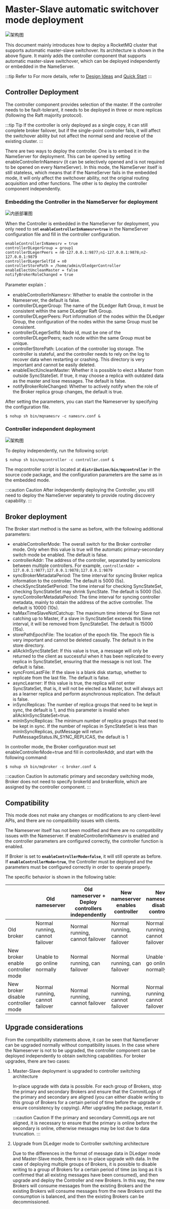 # Master-Slave automatic switchover mode deployment

![架构图](../picture/controller架构.png)

This document mainly introduces how to deploy a RocketMQ cluster that supports automatic master-slave switchover. Its architecture is shown in the above figure. It mainly adds the controller component that supports automatic master-slave switchover, which can be deployed independently or embedded in the NameServer.

:::tip Refer to
For more details, refer to [Design Ideas](https://github.com/apache/rocketmq/blob/develop/docs/cn/controller/design.md) and [Quick Start](https://github.com/apache/rocketmq/blob/develop/docs/cn/controller/quick_start.md)
:::

## Controller Deployment

The controller component provides selection of the master. If the controller needs to be fault-tolerant, it needs to be deployed in three or more replicas (following the Raft majority protocol).

:::tip Tip
If the controller is only deployed as a single copy, it can still complete broker failover, but if the single-point controller fails, it will affect the switchover ability but not affect the normal send and receive of the existing cluster.
:::

There are two ways to deploy the controller. One is to embed it in the NameServer for deployment. This can be opened by setting enableControllerInNamesrv (it can be selectively opened and is not required to be opened on every NameServer). In this mode, the NameServer itself is still stateless, which means that if the NameServer fails in the embedded mode, it will only affect the switchover ability, not the original routing acquisition and other functions. The other is to deploy the controller component independently.

### Embedding the Controller in the NameServer for deployment

![内嵌部署图](../picture/Controller-as-plugin.png)

When the Controller is embedded in the NameServer for deployment, you only need to set **`enableControllerInNamesrv=true`** in the NameServer configuration file and fill in the controller configuration.

```properties
enableControllerInNamesrv = true
controllerDLegerGroup = group1
controllerDLegerPeers = n0-127.0.0.1:9877;n1-127.0.0.1:9878;n2-127.0.0.1:9879
controllerDLegerSelfId = n0
controllerStorePath = /home/admin/DledgerController
enableElectUncleanMaster = false
notifyBrokerRoleChanged = true
```

Parameter explain：

- enableControllerInNamesrv: Whether to enable the controller in the Nameserver, the default is false.
- controllerDLegerGroup: The name of the DLedger Raft Group, it must be consistent within the same DLedger Raft Group.
- controllerDLegerPeers: Port information of the nodes within the DLedger Group, the configuration of the nodes within the same Group must be consistent.
- controllerDLegerSelfId: Node id, must be one of the controllerDLegerPeers; each node within the same Group must be unique.
- controllerStorePath: Location of the controller log storage. The controller is stateful, and the controller needs to rely on the log to recover data when restarting or crashing. This directory is very important and cannot be easily deleted.
- enableElectUncleanMaster: Whether it is possible to elect a Master from outside SyncStateSet. If true, it may choose a replica with outdated data as the master and lose messages. The default is false.
- notifyBrokerRoleChanged: Whether to actively notify when the role of the Broker replica group changes, the default is true.

After setting the parameters, you can start the Nameserver by specifying the configuration file.

```shell
$ nohup sh bin/mqnamesrv -c namesrv.conf &
```

### Controller independent deployment

![架构图](../picture/Controller-deploy-indepdent.png)

To deploy independently, run the following script:

```shell
$ nohup sh bin/mqcontroller -c controller.conf &
```
The mqcontroller script is located at **`distribution/bin/mqcontroller`** in the source code package, and the configuration parameters are the same as in the embedded mode.

:::caution Caution
After independently deploying the Controller, you still need to deploy the NameServer separately to provide routing discovery capability.
:::

## Broker deployment

The Broker start method is the same as before, with the following additional parameters:

- enableControllerMode: The overall switch for the Broker controller mode. Only when this value is true will the automatic primary-secondary switch mode be enabled. The default is false.
- controllerAddr: The address of the controller, separated by semicolons between multiple controllers. For example, `controllerAddr = 127.0.0.1:9877;127.0.0.1:9878;127.0.0.1:9879`
- syncBrokerMetadataPeriod: The time interval for syncing Broker replica information to the controller. The default is 5000 (5s).
- checkSyncStateSetPeriod: The time interval for checking SyncStateSet, checking SyncStateSet may shrink SyncState. The default is 5000 (5s).
- syncControllerMetadataPeriod: The time interval for syncing controller metadata, mainly to obtain the address of the active controller. The default is 10000 (10s).
- haMaxTimeSlaveNotCatchup: The maximum time interval for Slave not catching up to Master, if a slave in SyncStateSet exceeds this time interval, it will be removed from SyncStateSet. The default is 15000 (15s).
- storePathEpochFile: The location of the epoch file. The epoch file is very important and cannot be deleted casually. The default is in the store directory.
- allAckInSyncStateSet: If this value is true, a message will only be returned to the client as successful when it has been replicated to every replica in SyncStateSet, ensuring that the message is not lost. The default is false.
- syncFromLastFile: If the slave is a blank disk startup, whether to replicate from the last file. The default is false.
- asyncLearner: If this value is true, the replica will not enter SyncStateSet, that is, it will not be elected as Master, but will always act as a learner replica and perform asynchronous replication. The default is false.
- inSyncReplicas: The number of replica groups that need to be kept in sync, the default is 1, and this parameter is invalid when allAckInSyncStateSet=true.
- minInSyncReplicas: The minimum number of replica groups that need to be kept in sync. If the number of replicas in SyncStateSet is less than minInSyncReplicas, putMessage will return PutMessageStatus.IN_SYNC_REPLICAS, the default is 1

In controller mode, the Broker configuration must set enableControllerMode=true and fill in controllerAddr, and start with the following command:

```shell
$ nohup sh bin/mqbroker -c broker.conf &
```

:::caution Caution 
In automatic primary and secondary switching mode, Broker does not need to specify brokerId and brokerRole, which are assigned by the controller component.
:::

## Compatibility

This mode does not make any changes or modifications to any client-level APIs, and there are no compatibility issues with clients.

The Nameserver itself has not been modified and there are no compatibility issues with the Nameserver. If enableControllerInNamesrv is enabled and the controller parameters are configured correctly, the controller function is enabled.

If Broker is set to **`enableControllerMode=false`**, it will still operate as before. If **`enableControllerMode=true`**, the Controller must be deployed and the parameters must be configured correctly in order to operate properly.

The specific behavior is shown in the following table:

|                                    | Old nameserver                  | Old nameserver + Deploy controllers independently | New nameserver enables controller | New nameserver disable controller |
| ---------------------------------- | ------------------------------- | ------------------------------------------------- | --------------------------------- | --------------------------------- |
| Old broker                         | Normal running, cannot failover | Normal running, cannot failover                   | Normal running, cannot failover   | Normal running, cannot failover   |
| New broker enable controller mode  | Unable to go online normally    | Normal running, can failover                      | Normal running, can failover      | Unable to go online normally      |
| New broker disable controller mode | Normal running, cannot failover | Normal running, cannot failover                   | Normal running, cannot failover   | Normal running, cannot failover   |

## Upgrade considerations

From the compatibility statements above, it can be seen that NameServer can be upgraded normally without compatibility issues. In the case where the Nameserver is not to be upgraded, the controller component can be deployed independently to obtain switching capabilities. For broker upgrades, there are two cases:

1. Master-Slave deployment is upgraded to controller switching architecture

   In-place upgrade with data is possible. For each group of Brokers, stop the primary and secondary Brokers and ensure that the CommitLogs of the primary and secondary are aligned (you can either disable writing to this group of Brokers for a certain period of time before the upgrade or ensure consistency by copying). After upgrading the package, restart it.

   :::caution Caution 
   If the primary and secondary CommitLogs are not aligned, it is necessary to ensure that the primary is online before the secondary is online, otherwise messages may be lost due to data truncation.
   :::

2. Upgrade from DLedger mode to Controller switching architecture

   Due to the differences in the format of message data in DLedger mode and Master-Slave mode, there is no in-place upgrade with data. In the case of deploying multiple groups of Brokers, it is possible to disable writing to a group of Brokers for a certain period of time (as long as it is confirmed that all existing messages have been consumed), and then upgrade and deploy the Controller and new Brokers. In this way, the new Brokers will consume messages from the existing Brokers and the existing Brokers will consume messages from the new Brokers until the consumption is balanced, and then the existing Brokers can be decommissioned.
